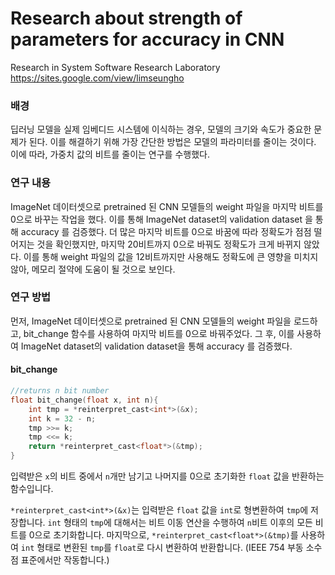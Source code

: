 # Research about strength of parameters for accuracy in CNN
Research in System Software Research Laboratory https://sites.google.com/view/limseungho

### 배경

딥러닝 모델을 실제 임베디드 시스템에 이식하는 경우, 모델의 크기와 속도가 중요한 문제가 된다. 이를 해결하기 위해 가장 간단한 방법은 모델의 파라미터를 줄이는 것이다. 이에 따라, 가중치 값의 비트를 줄이는 연구를 수행했다.

### 연구 내용

ImageNet 데이터셋으로 pretrained 된 CNN 모델들의 weight 파일을 마지막 비트를 0으로 바꾸는 작업을 했다. 이를 통해 ImageNet dataset의 validation dataset 을 통해 accuracy 를 검증했다. 더 많은 마지막 비트를 0으로 바꿈에 따라 정확도가 점점 떨어지는 것을 확인했지만, 마지막 20비트까지 0으로 바꿔도 정확도가 크게 바뀌지 않았다. 이를 통해 weight 파일의 값을 12비트까지만 사용해도 정확도에 큰 영향을 미치지 않아, 메모리 절약에 도움이 될 것으로 보인다.

### 연구 방법

먼저, ImageNet 데이터셋으로 pretrained 된 CNN 모델들의 weight 파일을 로드하고, bit_change 함수를 사용하여 마지막 비트를 0으로 바꿔주었다. 그 후, 이를 사용하여 ImageNet dataset의 validation dataset을 통해 accuracy 를 검증했다.

#### bit_change

```c
//returns n bit number
float bit_change(float x, int n){
    int tmp = *reinterpret_cast<int*>(&x);
    int k = 32 - n;
    tmp >>= k;
    tmp <<= k;
    return *reinterpret_cast<float*>(&tmp);
}
```

 입력받은 `x`의 비트 중에서 `n`개만 남기고 나머지를 0으로 초기화한 `float` 값을 반환하는 함수입니다.

`*reinterpret_cast<int*>(&x)`는 입력받은 `float` 값을 `int`로 형변환하여 `tmp`에 저장합니다. `int` 형태의 `tmp`에 대해서는 비트 이동 연산을 수행하여 `n`비트 이후의 모든 비트를 0으로 초기화합니다. 마지막으로, `*reinterpret_cast<float*>(&tmp)`를 사용하여 `int` 형태로 변환된 `tmp`를 `float`로 다시 변환하여 반환합니다. (IEEE 754 부동 소수점 표준에서만 작동합니다.)

